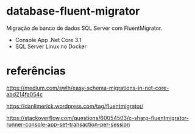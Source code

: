 # database-fluent-migrator
Migração de banco de dados SQL Server com FluentMigrator.

* Console App .Net Core 3.1
* SQL Server Linux no Docker

# referências
https://medium.com/swlh/easy-schema-migrations-in-net-core-abd214fa054c

https://danlimerick.wordpress.com/tag/fluentmigrator/

https://stackoverflow.com/questions/60054503/c-sharp-fluentmigrator-runner-console-app-set-transaction-per-session

